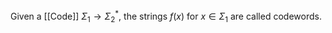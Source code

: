 Given a [[Code]] $\Sigma_{1}\to \Sigma_{2}^{*}$, the strings $f(x)$ for $x\in \Sigma_{1}$ are called codewords.